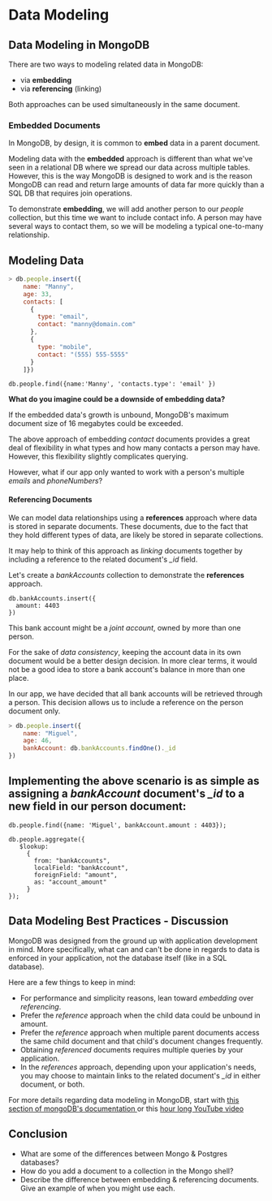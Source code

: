 # Data Modeling

## Data Modeling in MongoDB

There are two ways to modeling related data in MongoDB:

* via **embedding**
* via **referencing** \(linking\)

Both approaches can be used simultaneously in the same document.

### Embedded Documents

In MongoDB, by design, it is common to **embed** data in a parent document.

Modeling data with the **embedded** approach is different than what we've seen in a relational DB where we spread our data across multiple tables. However, this is the way MongoDB is designed to work and is the reason MongoDB can read and return large amounts of data far more quickly than a SQL DB that requires join operations.

To demonstrate **embedding**, we will add another person to our _people_ collection, but this time we want to include contact info. A person may have several ways to contact them, so we will be modeling a typical one-to-many relationship.

## Modeling Data

```javascript
> db.people.insert({
    name: "Manny",
    age: 33,
    contacts: [
      {
        type: "email",
        contact: "manny@domain.com"
      },
      {
        type: "mobile",
        contact: "(555) 555-5555"
      }
    ]})
```

```text
db.people.find({name:'Manny', 'contacts.type': 'email' })
```

**What do you imagine could be a downside of embedding data?**

If the embedded data's growth is unbound, MongoDB's maximum document size of 16 megabytes could be exceeded.

The above approach of embedding _contact_ documents provides a great deal of flexibility in what types and how many contacts a person may have. However, this flexibility slightly complicates querying.

However, what if our app only wanted to work with a person's multiple _emails_ and _phoneNumbers_?

#### Referencing Documents

We can model data relationships using a **references** approach where data is stored in separate documents. These documents, due to the fact that they hold different types of data, are likely be stored in separate collections.

It may help to think of this approach as _linking_ documents together by including a reference to the related document's _\_id_ field.

Let's create a _bankAccounts_ collection to demonstrate the **references** approach.

```text
db.bankAccounts.insert({
  amount: 4403
})
```

This bank account might be a _joint account_, owned by more than one person.

For the sake of _data consistency_, keeping the account data in its own document would be a better design decision. In more clear terms, it would not be a good idea to store a bank account's balance in more than one place.

In our app, we have decided that all bank accounts will be retrieved through a person. This decision allows us to include a reference on the person document only.

```javascript
> db.people.insert({
    name: "Miguel",
    age: 46,
    bankAccount: db.bankAccounts.findOne()._id
})
```

## Implementing the above scenario is as simple as assigning a _bankAccount_ document's _\_id_ to a new field in our person document:

```text
db.people.find({name: 'Miguel', bankAccount.amount : 4403});
```

```text
db.people.aggregate({
   $lookup:
     {
       from: "bankAccounts",
       localField: "bankAccount",
       foreignField: "amount",
       as: "account_amount"
     }
});
```

## Data Modeling Best Practices - Discussion

MongoDB was designed from the ground up with application development in mind. More specifically, what can and can't be done in regards to data is enforced in your application, not the database itself \(like in a SQL database\).

Here are a few things to keep in mind:

* For performance and simplicity reasons, lean toward _embedding_ over _referencing_.
* Prefer the _reference_ approach when the child data could be unbound in amount.
* Prefer the _reference_ approach when multiple parent documents access the same child document and that child's document changes frequently.
* Obtaining _referenced_ documents requires multiple queries by your application.
* In the _references_ approach, depending upon your application's needs, you may choose to maintain links to the related document's _\_id_ in either document, or both.

For more details regarding data modeling in MongoDB, start with [this section of mongoDB's documentation ](http://docs.mongodb.org/manual/core/data-modeling-introduction/) or this [hour long YouTube video](https://www.youtube.com/watch?v=PIWVFUtBV1Q)

## Conclusion

* What are some of the differences between Mongo & Postgres databases?
* How do you add a document to a collection in the Mongo shell?
* Describe the difference between embedding & referencing documents. Give an example of when you might use each.

